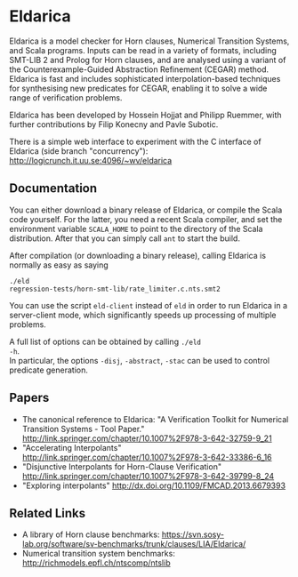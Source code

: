 Eldarica
========

Eldarica is a model checker for Horn clauses, Numerical Transition
Systems, and Scala programs.  Inputs can be read in a variety of
formats, including SMT-LIB 2 and Prolog for Horn clauses, and are
analysed using a variant of the Counterexample-Guided Abstraction
Refinement (CEGAR) method. Eldarica is fast and includes sophisticated
interpolation-based techniques for synthesising new predicates for
CEGAR, enabling it to solve a wide range of verification problems.

Eldarica has been developed by Hossein Hojjat and Philipp Ruemmer,
with further contributions by Filip Konecny and Pavle Subotic.

There is a simple web interface to experiment with the C interface
of Eldarica (side branch "concurrency"):
http://logicrunch.it.uu.se:4096/~wv/eldarica

Documentation
-------------

You can either download a binary release of Eldarica, or compile the Scala
code yourself. For the latter, you need a recent Scala compiler, and set
the environment variable <code>SCALA_HOME</code> to point to the directory of the Scala
distribution. After that you can simply call <code>ant</code> to start
the build.

After compilation (or downloading a binary release), calling Eldarica
is normally as easy as saying

  <code>./eld regression-tests/horn-smt-lib/rate_limiter.c.nts.smt2</code>

You can use the script <code>eld-client</code> instead of
<code>eld</code> in order to run Eldarica in a server-client mode,
which significantly speeds up processing of multiple problems.

A full list of options can be obtained by calling <code>./eld
-h</code>.<br> In particular, the options <code>-disj</code>,
<code>-abstract</code>, <code>-stac</code> can be used to control
predicate generation.

Papers
------

* The canonical reference to Eldarica:
  "A Verification Toolkit for Numerical Transition Systems - Tool Paper."
  http://link.springer.com/chapter/10.1007%2F978-3-642-32759-9_21
* "Accelerating Interpolants"
  http://link.springer.com/chapter/10.1007%2F978-3-642-33386-6_16
* "Disjunctive Interpolants for Horn-Clause Verification"
  http://link.springer.com/chapter/10.1007%2F978-3-642-39799-8_24
* "Exploring interpolants"
  http://dx.doi.org/10.1109/FMCAD.2013.6679393

Related Links
-------------

* A library of Horn clause benchmarks:
  https://svn.sosy-lab.org/software/sv-benchmarks/trunk/clauses/LIA/Eldarica/
* Numerical transition system benchmarks:
  http://richmodels.epfl.ch/ntscomp/ntslib
